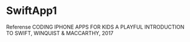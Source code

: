 # SwiftApp1

Referense 
CODING IPHONE APPS FOR KIDS A PLAYFUL INTRODUCTION TO SWIFT, WINQUIST & MACCARTHY, 2017
